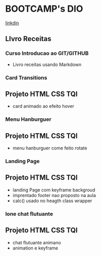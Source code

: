# BOOTCAMP's DIO
[linkdin](https://www.linkedin.com/in/andre-luiz-790599182/)
## LIvro Receitas
### Curso Introducao ao GIT/GITHUB
 - Livro receitas usando Markdown

### Card Transitions
## Projeto HTML CSS TQI
 - card  animado  ao efeito hover

### Menu Hanburguer
## Projeto HTML CSS TQI
 - menu hanburguer come feito  rotate

### Landing Page
## Projeto HTML CSS TQI
 - landing Page com keyframe backgroud
 - imprentado footer nao proposto na aula 
 - calc() usado no heagth class wrapper

### Ione chat flutuante
## Projeto HTML CSS TQI

 - chat flutuante animano
 - animation e keyframe





